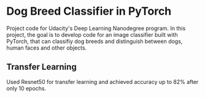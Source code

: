 # Dog Breed Classifier in PyTorch
Project code for Udacity's Deep Learning Nanodegree program. In this project, the goal is to develop code for an image classifier built with PyTorch, that can classifiy dog breeds
and distinguish between dogs, human faces and other objects.

## Transfer Learning
Used Resnet50 for transfer learning and achieved accuracy up to 82% after only 10 epochs.
